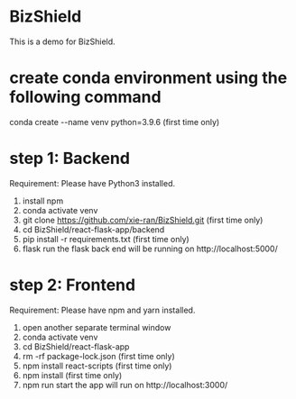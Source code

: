 # BizShield
 This is a demo for BizShield.


# create conda environment using the following command
conda create --name venv python=3.9.6 (first time only)

# step 1: Backend
Requirement: Please have Python3 installed.
1. install npm
2. conda activate venv
3. git clone https://github.com/xie-ran/BizShield.git (first time only)
4. cd BizShield/react-flask-app/backend
5. pip install -r requirements.txt (first time only)
6. flask run
the flask back end will be running on http://localhost:5000/

# step 2: Frontend
Requirement: Please have npm and yarn installed.
1. open another separate terminal window
2. conda activate venv
2. cd BizShield/react-flask-app
3. rm -rf package-lock.json (first time only)
4. npm install react-scripts (first time only)
5. npm install (first time only)
6. npm run start
the app will run on http://localhost:3000/